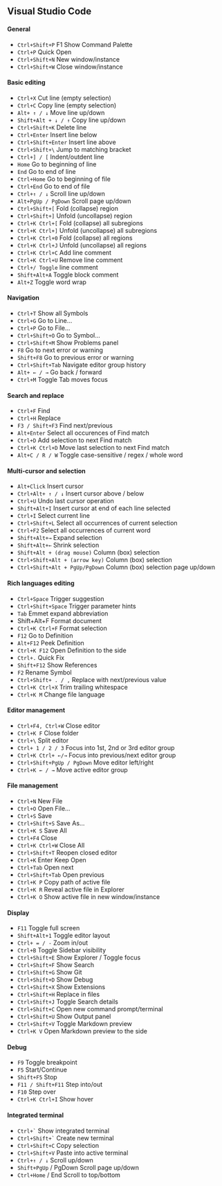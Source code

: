 ## Visual Studio Code

#### General 

* `Ctrl+Shift+P` F1 Show Command Palette     
* `Ctrl+P` Quick Open   
* `Ctrl+Shift+N` New window/instance    
* `Ctrl+Shift+W` Close window/instance  

#### Basic editing   

* `Ctrl+X` Cut line (empty selection)    
* `Ctrl+C` Copy line (empty selection)  
* `Alt+ ↑ / ↓` Move line up/down   
* `Shift+Alt + ↓ / ↑` Copy line up/down  
* `Ctrl+Shift+K` Delete line   
* `Ctrl+Enter` Insert line below    
* `Ctrl+Shift+Enter` Insert line above   
* `Ctrl+Shift+\` Jump to matching bracket 
* `Ctrl+] / [` Indent/outdent line  
* `Home` Go to beginning of line  
* `End` Go to end of line  
* `Ctrl+Home` Go to beginning of file  
* `Ctrl+End` Go to end of file  
* `Ctrl+↑ / ↓` Scroll line up/down  
* `Alt+PgUp / PgDown` Scroll page up/down  
* `Ctrl+Shift+[` Fold (collapse) region  
* `Ctrl+Shift+]` Unfold (uncollapse) region  
* `Ctrl+K Ctrl+[` Fold (collapse) all subregions  
* `Ctrl+K Ctrl+]` Unfold (uncollapse) all subregions  
* `Ctrl+K Ctrl+0` Fold (collapse) all regions  
* `Ctrl+K Ctrl+J` Unfold (uncollapse) all regions  
* `Ctrl+K Ctrl+C` Add line comment  
* `Ctrl+K Ctrl+U` Remove line comment  
* `Ctrl+/ Toggle` line comment  
* `Shift+Alt+A` Toggle block comment  
* `Alt+Z` Toggle word wrap  

#### Navigation

* `Ctrl+T` Show all Symbols  
* `Ctrl+G` Go to Line...  
* `Ctrl+P` Go to File...  
* `Ctrl+Shift+O` Go to Symbol...  
* `Ctrl+Shift+M` Show Problems panel  
* `F8` Go to next error or warning  
* `Shift+F8` Go to previous error or warning  
* `Ctrl+Shift+Tab` Navigate editor group history  
* `Alt+ ← / →` Go back / forward  
* `Ctrl+M` Toggle Tab moves focus  

#### Search and replace

* `Ctrl+F` Find  
* `Ctrl+H` Replace  
* `F3 / Shift+F3` Find next/previous  
* `Alt+Enter` Select all occurences of Find match  
* `Ctrl+D` Add selection to next Find match  
* `Ctrl+K Ctrl+D` Move last selection to next Find match  
* `Alt+C / R / W` Toggle case-sensitive / regex / whole word  

#### Multi-cursor and selection

* `Alt+Click` Insert cursor  
* `Ctrl+Alt+ ↑ / ↓` Insert cursor above / below  
* `Ctrl+U` Undo last cursor operation  
* `Shift+Alt+I` Insert cursor at end of each line selected  
* `Ctrl+I` Select current line  
* `Ctrl+Shift+L` Select all occurrences of current selection  
* `Ctrl+F2` Select all occurrences of current word  
* `Shift+Alt+→` Expand selection  
* `Shift+Alt+←` Shrink selection  
* `Shift+Alt + (drag mouse)` Column (box) selection  
* `Ctrl+Shift+Alt + (arrow key)` Column (box) selection  
* `Ctrl+Shift+Alt + PgUp/PgDown` Column (box) selection page up/down  

#### Rich languages editing

* `Ctrl+Space` Trigger suggestion  
* `Ctrl+Shift+Space` Trigger parameter hints  
* `Tab` Emmet expand abbreviation  
* Shift+Alt+F Format document  
* `Ctrl+K Ctrl+F` Format selection  
* `F12` Go to Definition  
* `Alt+F12` Peek Definition  
* `Ctrl+K F12` Open Definition to the side  
* `Ctrl+.` Quick Fix  
* `Shift+F12` Show References  
* `F2` Rename Symbol  
* `Ctrl+Shift+ . / ,` Replace with next/previous value  
* `Ctrl+K Ctrl+X` Trim trailing whitespace  
* `Ctrl+K M` Change file language  

#### Editor management

* `Ctrl+F4, Ctrl+W` Close editor  
* `Ctrl+K F` Close folder  
* `Ctrl+\` Split editor  
* `Ctrl+ 1 / 2 / 3` Focus into 1st, 2nd or 3rd editor group  
* `Ctrl+K Ctrl+ ←/→` Focus into previous/next editor group  
* `Ctrl+Shift+PgUp / PgDown` Move editor left/right  
* `Ctrl+K ← / →` Move active editor group  

#### File management

* `Ctrl+N` New File  
* `Ctrl+O` Open File...  
* `Ctrl+S` Save  
* `Ctrl+Shift+S` Save As...  
* `Ctrl+K S` Save All  
* `Ctrl+F4` Close  
* `Ctrl+K Ctrl+W` Close All  
* `Ctrl+Shift+T` Reopen closed editor  
* `Ctrl+K` Enter Keep Open  
* `Ctrl+Tab` Open next  
* `Ctrl+Shift+Tab` Open previous  
* `Ctrl+K P` Copy path of active file  
* `Ctrl+K R` Reveal active file in Explorer  
* `Ctrl+K O` Show active file in new window/instance  

#### Display

* `F11` Toggle full screen  
* `Shift+Alt+1` Toggle editor layout  
* `Ctrl+ = / -` Zoom in/out  
* `Ctrl+B` Toggle Sidebar visibility  
* `Ctrl+Shift+E` Show Explorer / Toggle focus  
* `Ctrl+Shift+F` Show Search  
* `Ctrl+Shift+G` Show Git  
* `Ctrl+Shift+D` Show Debug  
* `Ctrl+Shift+X` Show Extensions  
* `Ctrl+Shift+H` Replace in files  
* `Ctrl+Shift+J` Toggle Search details  
* `Ctrl+Shift+C` Open new command prompt/terminal  
* `Ctrl+Shift+U` Show Output panel  
* `Ctrl+Shift+V` Toggle Markdown preview  
* `Ctrl+K V` Open Markdown preview to the side  

#### Debug

* `F9` Toggle breakpoint  
* `F5` Start/Continue  
* `Shift+F5` Stop  
* `F11 / Shift+F11` Step into/out  
* `F10` Step over  
* `Ctrl+K Ctrl+I` Show hover  

#### Integrated terminal

* <code>Ctrl+`</code> Show integrated terminal    
* <code>Ctrl+Shift+`</code> Create new terminal  
* `Ctrl+Shift+C` Copy selection  
* `Ctrl+Shift+V` Paste into active terminal  
* `Ctrl+↑ / ↓` Scroll up/down  
* `Shift+PgUp` / PgDown Scroll page up/down  
* `Ctrl+Home` / End Scroll to top/bottom  






